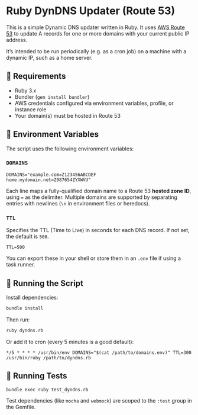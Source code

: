 # Ruby DynDNS Updater (Route 53)

This is a simple Dynamic DNS updater written in Ruby. It uses [AWS Route 53](https://aws.amazon.com/route53/) to update A records for one or more domains with your current public IP address.

It’s intended to be run periodically (e.g. as a cron job) on a machine with a dynamic IP, such as a home server.

## 📆 Requirements

* Ruby 3.x
* Bundler (`gem install bundler`)
* AWS credentials configured via environment variables, profile, or instance role
* Your domain(s) must be hosted in Route 53

## 🔧 Environment Variables

The script uses the following environment variables:

### `DOMAINS`

```
DOMAINS="example.com=Z123456ABCDEF
home.mydomain.net=Z987654ZYXWVU"
```

Each line maps a fully-qualified domain name to a Route 53 **hosted zone ID**, using `=` as the delimiter. Multiple domains are supported by separating entries with newlines (`\n` in environment files or heredocs).

### `TTL`

Specifies the TTL (Time to Live) in seconds for each DNS record. If not set, the default is `500`.

```
TTL=500
```

You can export these in your shell or store them in an `.env` file if using a task runner.

## 🚀 Running the Script

Install dependencies:

```bash
bundle install
```

Then run:

```bash
ruby dyndns.rb
```

Or add it to cron (every 5 minutes is a good default):

```cron
*/5 * * * * /usr/bin/env DOMAINS="$(cat /path/to/domains.env)" TTL=300 /usr/bin/ruby /path/to/dyndns.rb
```

## 🥪 Running Tests

```bash
bundle exec ruby test_dyndns.rb
```

Test dependencies (like `mocha` and `webmock`) are scoped to the `:test` group in the Gemfile.
